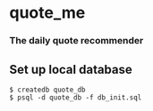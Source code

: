 # quote_me
### The daily quote recommender

## Set up local database

    $ createdb quote_db
    $ psql -d quote_db -f db_init.sql
